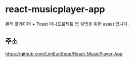 # react-musicplayer-app
뮤직 플레이어 + Toast 미니프로젝트 앱 설명을 위한 asset 입니다.

## 주소
https://github.com/LimEunSeop/React-MusicPlayer-App
